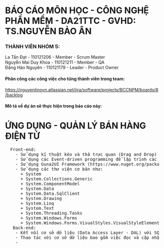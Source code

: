 # BÁO CÁO MÔN HỌC - CÔNG NGHỆ PHẦN MỀM - DA21TTC - GVHD: TS.NGUYỄN BẢO ÂN

### THÀNH VIÊN NHÓM 5: 
La Tấn Đạt - 110121206 - Member - Scrum Master <br>
Nguyễn Mai Duy Khoa - 110121211 - Member - QA <br>
Đặng Hào Nguyên - 110121179 - Leader - Product Owner <br>

#### Phân công các công việc cho từng thành viên trong team:
https://nguyentinovn.atlassian.net/jira/software/projects/BCCNPM/boards/8/backlog

#### Mô tả về dự án sẽ thực hiện trong báo cáo này: 

# ỨNG DỤNG - QUẢN LÝ BÁN HÀNG ĐIỆN TỬ 
<pre>
  Front-end:
    - Sử dụng kĩ thuật kéo và thả trực quan (Drag and Drop) trên IDE để thiết kế giao diện.
    - Sử dụng các Event-driven programming để lập trình các sự kiện.
    - Sử dụng Guna2UI Framework (https://www.nuget.org/packages/Guna.UI2.WinForms/) và .NET Framework.
    - Sử dụng các thư viện cơ bản như: 
      + System
      + System.Collections.Generic
      + System.ComponentModel
      + System.Data
      + System.Data.SqlClient
      + System.Drawing
      + System.Linq
      + System.Text
      + System.Threading.Tasks
      + System.Windows.Forms
      + System.Windows.Forms.VisualStyles.VisualStyleElement
   Back-end:
    - Kết nối cơ sở dữ liệu (Data Access Layer - DAL) với SQL.
    - Thao tác với cơ sở dữ liệu bao gồm việc đọc và cập nhật dữ liệu.
    - 
</pre>

